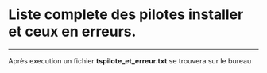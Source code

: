 # Liste complete des pilotes installer et ceux en erreurs.
------------------------------------------------------------------------------------------------------------------------------------------------------------------------
  Après execution un fichier <b>tspilote_et_erreur.txt</b> se trouvera sur le bureau
